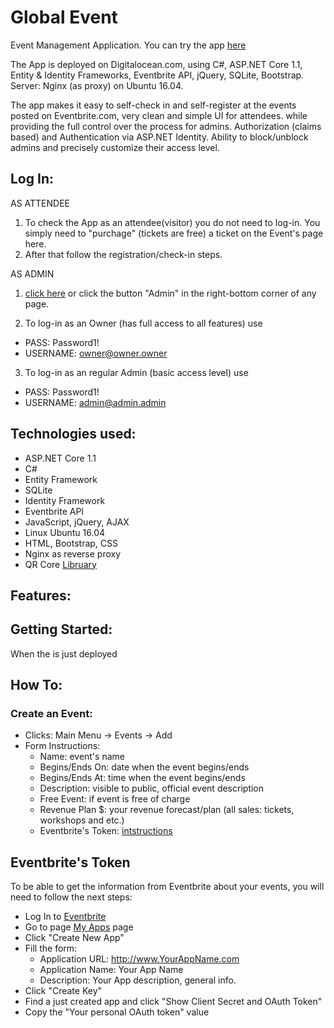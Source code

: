 # Global Event 
Event Management Application. You can try the app [here](http://ge.jackrus.us)

The App is deployed on Digitalocean.com, using C#, ASP.NET Core 1.1, Entity & Identity Frameworks, Eventbrite API, jQuery, SQLite, Bootstrap. Server: Nginx (as proxy) on Ubuntu 16.04. 

The app makes it easy to self-check in and self-register at the events posted on Eventbrite.com, very clean and simple UI for attendees. while providing the full control over the process for admins.
Authorization (claims based) and Authentication via ASP.NET Identity. Ability to block/unblock admins and precisely customize their access level.

## Log In:

AS ATTENDEE

1. To check the App as an attendee(visitor) you do not need to log-in. You simply need to "purchage" (tickets are free) a ticket on the Event's page here.
2. After that follow the registration/check-in steps.

AS ADMIN
1. [click here](http://ge.jackrus.us/Account/Login) or click the button "Admin" in the right-bottom corner of any page.  

2. To log-in as an Owner (has full access to all features) use
* PASS: Password1!
* USERNAME: owner@owner.owner
3. To log-in as an regular Admin (basic access level) use
* PASS: Password1!
* USERNAME: admin@admin.admin

## Technologies used:

*   ASP.NET Core 1.1
*   C#
*   Entity Framework 
*	SQLite
*	Identity Framework
*   Eventbrite API
*   JavaScript, jQuery, AJAX
*   Linux Ubuntu 16.04
*   HTML, Bootstrap, CSS
*   Nginx as reverse proxy
*   QR Core [Libruary](http://jeromeetienne.github.io/jquery-qrcode/)

## Features:



## Getting Started:

When the is just deployed

## How To:

### Create an Event:

- Clicks: Main Menu -> Events -> Add
- Form Instructions: 
  - Name: event's name
  - Begins/Ends On: date when the event begins/ends
  - Begins/Ends At: time when the event begins/ends
  - Description: visible to public, official event description
  - Free Event: if event is free of charge
  - Revenue Plan $: your revenue forecast/plan (all sales: tickets, workshops and etc.) 
  - Eventbrite's Token: [intstructions](#Eventbrite)
  
  
 
 
## Eventbrite's Token
To be able to get the information from Eventbrite about your events, you will need to follow the next steps:
  - Log In to [Eventbrite](https://www.eventbrite.com)
  - Go to page [My Apps](https://www.eventbrite.com/myaccount/apps/) page
  - Click "Create New App"
  - Fill the form:
    - Application URL: http://www.YourAppName.com
    - Application Name: Your App Name
    - Description: Your App description, general info.
  - Click "Create Key"
  - Find a just created app and click "Show Client Secret and OAuth Token"
  - Copy the "Your personal OAuth token" value
  


